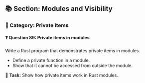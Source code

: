 ## 📚 Section: Modules and Visibility  
### 🔹 Category: Private Items  
#### ❓ Question 89: Private items in modules

Write a Rust program that demonstrates private items in modules.

- Define a private function in a module.
- Show that it cannot be accessed from outside the module.

🔧 **Task:** Show how private items work in Rust modules.
